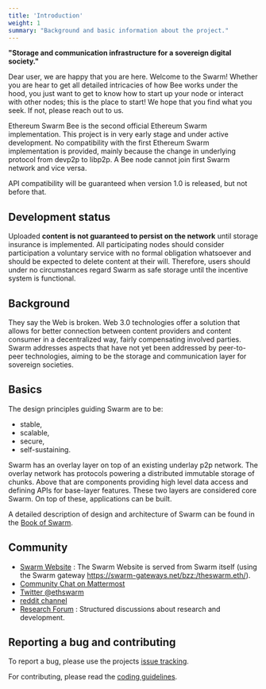 ```yaml
---
title: 'Introduction'
weight: 1
summary: "Background and basic information about the project."
---
```


**"Storage and communication infrastructure for a sovereign digital society."**

Dear user, we are happy that you are here. Welcome to the Swarm! Whether you are hear to get all detailed intricacies of how Bee works under the hood, you just want to get to know how to start up your node or interact with other nodes; this is the place to start!
We hope that you find what you seek. If not, please reach out to us.

Ethereum Swarm Bee is the second official Ethereum Swarm implementation. This project is in very early stage and under active development.
No compatibility with the first Ethereum Swarm implementation is provided, mainly because the change in underlying protocol from devp2p to libp2p. A Bee node cannot join first Swarm network and vice versa.

API compatibility will be guaranteed when version 1.0 is released, but not before that.

## Development status
Uploaded **content is not guaranteed to persist on the network** until storage insurance is implemented. All participating nodes should consider participation a voluntary service with no formal obligation whatsoever and should be expected to delete content at their will. Therefore, users should under no circumstances regard Swarm as safe storage until the incentive system is functional.

## Background
They say the Web is broken. Web 3.0 technologies offer a solution that allows for better connection between content providers and content consumer in a decentralized way, fairly compensating involved parties. Swarm addresses aspects that have not yet been addressed by peer-to-peer technologies, aiming to be the storage and communication layer for sovereign societies.  

## Basics
The design principles guiding Swarm are to be:
- stable,
- scalable,
- secure,
- self-sustaining.

Swarm has an overlay layer on top of an existing underlay p2p network. The overlay network has protocols powering a distributed immutable storage of chunks. Above that are components providing high level data access and defining APIs for base-layer features. These two layers are considered core Swarm. On top of these, applications can be built.

A detailed description of design and architecture of Swarm can be found in the [Book of Swarm](https://swarm-gateways.net/bzz:/latest.bookofswarm.eth/the-book-of-swarm-viktor-tron-v0.1-pre-release.pdf).


## Community

- [Swarm Website](http://swarm.ethereum.org) : The Swarm Website is served from Swarm itself (using the Swarm gateway https://swarm-gateways.net/bzz:/theswarm.eth/).
- [Community Chat on Mattermost](https://beehive.ethswarm.org/)
- [Twitter @ethswarm](https://twitter.com/ethswarm)
- [reddit channel](https://www.reddit.com/r/ethswarm/)
- [Research Forum](https://swarmresear.ch/) : Structured discussions about research and development.

## Reporting a bug and contributing
To report a bug, please use the projects [issue tracking](https://github.com/ethersphere/bee/issues).

For contributing, please read the [coding guidelines](https://github.com/ethersphere/bee/blob/master/CODING.md).
